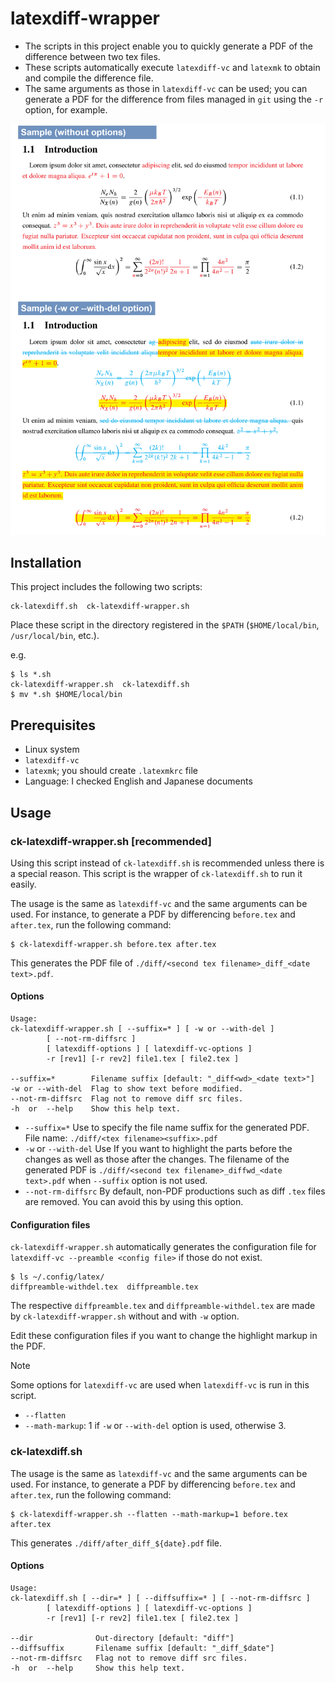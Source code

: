 # latexdiff-wrapper

- The scripts in this project enable you to quickly generate a PDF of the difference between two tex files.
- These scripts automatically execute `latexdiff-vc` and `latexmk` to obtain and compile the difference file.
- The same arguments as those in `latexdiff-vc` can be used; you can generate a PDF for the difference from files managed in `git` using the `-r` option, for example.

![Sample img](sample.png)



## Installation

This project includes the following two scripts:

```
ck-latexdiff.sh  ck-latexdiff-wrapper.sh
```

Place these script in the directory registered in the `$PATH` (`$HOME/local/bin`, `/usr/local/bin`, etc.).

e.g.

```
$ ls *.sh
ck-latexdiff-wrapper.sh  ck-latexdiff.sh
$ mv *.sh $HOME/local/bin
```



## Prerequisites

- Linux system
- `latexdiff-vc`
- `latexmk`; you should create `.latexmkrc` file
- Language: I checked English and Japanese documents



## Usage

### ck-latexdiff-wrapper.sh [recommended]

Using this script instead of `ck-latexdiff.sh` is recommended unless there is a special reason. This script is the wrapper of `ck-latexdiff.sh` to run it easily.

The usage is the same as `latexdiff-vc` and the same arguments can be used. For instance, to generate a PDF by differencing `before.tex` and `after.tex`, run the following command:

```
$ ck-latexdiff-wrapper.sh before.tex after.tex
```

This generates the PDF file of `./diff/<second tex filename>_diff_<date text>.pdf`.



#### Options

```
Usage:
ck-latexdiff-wrapper.sh [ --suffix=* ] [ -w or --with-del ]
        [ --not-rm-diffsrc ]
        [ latexdiff-options ] [ latexdiff-vc-options ]
        -r [rev1] [-r rev2] file1.tex [ file2.tex ]

--suffix=*        Filename suffix [default: "_diff<wd>_<date text>"]
-w or --with-del  Flag to show text before modified.
--not-rm-diffsrc  Flag not to remove diff src files.
-h  or  --help    Show this help text.
```

- `--suffix=*`
  Use to specify the file name suffix for the generated PDF. File name: `./diff/<tex filename><suffix>.pdf`
- `-w` or `--with-del`
  Use If you want to highlight the parts before the changes as well as those after the changes. The filename of the generated PDF is `./diff/<second tex filename>_diffwd_<date text>.pdf` when `--suffix` option is not used.
- `--not-rm-diffsrc`
  By default, non-PDF productions such as diff `.tex` files are removed. You can avoid this by using this option.



#### Configuration files

`ck-latexdiff-wrapper.sh` automatically generates the configuration file  for `latexdiff-vc --preamble <config file>` if those do not exist.

```
$ ls ~/.config/latex/
diffpreamble-withdel.tex  diffpreamble.tex
```

The respective `diffpreamble.tex` and `diffpreamble-withdel.tex` are made by `ck-latexdiff-wrapper.sh` without and with `-w` option.

Edit these configuration files if you want to change the highlight markup in the PDF.



> [!NOTE]
> Some options for `latexdiff-vc` are used when `latexdiff-vc` is run in this script.
>
> - `--flatten`
> - `--math-markup`: 1 if `-w` or `--with-del` option is used, otherwise 3. 





### ck-latexdiff.sh

The usage is the same as `latexdiff-vc` and the same arguments can be used. For instance, to generate a PDF by differencing `before.tex` and `after.tex`, run the following command:

```
$ ck-latexdiff-wrapper.sh --flatten --math-markup=1 before.tex after.tex
```

This generates `./diff/after_diff_${date}.pdf` file.



#### Options

```
Usage:
ck-latexdiff.sh [ --dir=* ] [ --diffsuffix=* ] [ --not-rm-diffsrc ]
        [ latexdiff-options ] [ latexdiff-vc-options ]
        -r [rev1] [-r rev2] file1.tex [ file2.tex ]

--dir              Out-directory [default: "diff"]
--diffsuffix       Filename suffix [default: "_diff_$date"]
--not-rm-diffsrc   Flag not to remove diff src files.
-h  or  --help     Show this help text.
```

